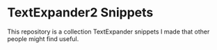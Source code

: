 # TextExpander2 Snippets

This repository is a collection TextExpander snippets I made that other people might find useful.
